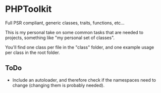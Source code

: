 PHPToolkit
===========

Full PSR compliant, generic classes, traits, functions, etc...

This is my personal take on some common tasks that are needed to projects, something like "my personal set of classes".

You'll find one class per file in the "class" folder, and one example usage per class in the root folder.


ToDo
----

- Include an autoloader, and therefore check if the namespaces need to change (changing them is probably needed).
